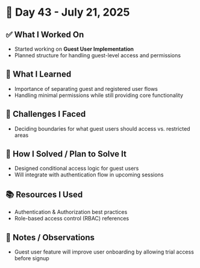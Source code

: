 # 📅 Day 43 - July 21, 2025

## ✅ What I Worked On
- Started working on **Guest User Implementation**
- Planned structure for handling guest-level access and permissions

## 🧠 What I Learned
- Importance of separating guest and registered user flows
- Handling minimal permissions while still providing core functionality

## 🧩 Challenges I Faced
- Deciding boundaries for what guest users should access vs. restricted areas

## 🔧 How I Solved / Plan to Solve It
- Designed conditional access logic for guest users
- Will integrate with authentication flow in upcoming sessions

## 📚 Resources I Used
- Authentication & Authorization best practices
- Role-based access control (RBAC) references

## 💬 Notes / Observations
- Guest user feature will improve user onboarding by allowing trial access before signup
